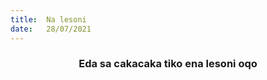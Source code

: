 ```yaml
---
title:  Na lesoni
date:   28/07/2021
---
```


### <center>Eda sa cakacaka tiko ena lesoni oqo</center>